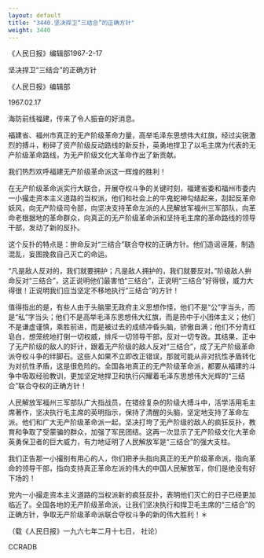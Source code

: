 ```yaml
---
layout: default
title: "3440.坚决捍卫“三结合”的正确方针"
weight: 3440
---
```


《人民日报》编辑部1967-2-17

坚决捍卫“三结合”的正确方针

《人民日报》编辑部

1967.02.17

海防前线福建，传来了令人振奋的好消息。

福建省、福州市真正的无产阶级革命力量，高举毛泽东思想伟大红旗，经过尖锐激烈的搏斗，粉碎了资产阶级反动路线的新反扑，英勇地捍卫了以毛主席为代表的无产阶级革命路线，为无产阶级文化大革命作出了新贡献。

我们热烈欢呼福建无产阶级革命派这一辉煌的胜利！

在无产阶级革命派实行大联合，开展夺权斗争的关键时刻，福建省委和福州市委内一小撮走资本主义道路的当权派，他们和社会上的牛鬼蛇神勾结起来，刮起反革命妖风，向无产阶级司令部，向坚决支持革命左派的人民解放军福州三军部队，向革命老根据地的革命群众，向真正的无产阶级革命派和坚持毛主席的革命路线的领导干部，发动了新的反扑。

这个反扑的特点是：拚命反对“三结合”联合夺权的正确方针。他们造谣诬蔑，制造混乱，妄图挽救自己灭亡的命运。

“凡是敌人反对的，我们就要拥护；凡是敌人拥护的，我们就要反对。”阶级敌人拚命反对“三结合”，这正说明他们最害怕“三结合”，正说明“三结合”好得很，威力大得很！正说明我们应当坚定不移地执行“三结合”的方针！

值得指出的是，有些人由于头脑里无政府主义思想作怪，他们不是“公”字当头，而是“私”字当头；他们不是高举毛泽东思想伟大红旗，而是热中于小团体主义；他们不是谦虚谨慎，乘胜前进，而是被过去的成绩冲昏头脑，骄傲自满；他们不分青红皂白，想笼统地打倒一切权威，排斥一切领导干部，反对一切专政。其结果，正中了无产阶级的敌人的奸计，跟着无产阶级的敌人反对“三结合”，成了无产阶级革命派夺权斗争的绊脚石。这些人如果不立即改正错误，那就可能从非对抗性矛盾转化为对抗性矛盾，这是很危险的。全国各地真正的无产阶级革命派，都要从福建的斗争中吸取经验教训，更加坚定地捍卫和执行闪耀着毛泽东思想伟大光辉的“三结合”联合夺权的正确方针！

人民解放军福州三军部队广大指战员，在错综复杂的阶级大搏斗中，活学活用毛主席著作，坚决执行毛主席的英明指示，保持了清醒的头脑，坚定地支持了革命左派。他们和广大无产阶级革命派一起，坚决打垮了无产阶级的敌人的疯狂反扑，教育和争取了受蒙骗的群众，加强了军民团结。这再一次显示了无产阶级文化大革命英勇保卫者的巨大威力，有力地证明了人民解放军是“三结合”的强大支柱。

我们正告那一小撮别有用心的人，你们把矛头指向真正的无产阶级革命派，指向革命的领导干部，指向支持真正革命左派的伟大的中国人民解放军，你们是绝没有好下场的！

党内一小撮走资本主义道路的当权派新的疯狂反扑，表明他们灭亡的日子已经更加临近了。全国各地的无产阶级革命派，让我们坚决执行和捍卫毛主席的“三结合”的正确方针，争取无产阶级革命派联合夺权斗争的新的伟大胜利！＊

（载《人民日报》一九六七年二月十七日， 社论）

CCRADB

